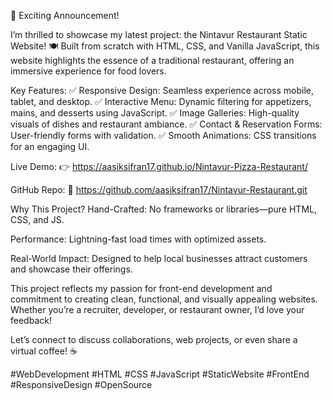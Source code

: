 🎉 Exciting Announcement!

I’m thrilled to showcase my latest project: the Nintavur Restaurant Static Website! 🍽 Built from scratch with HTML, CSS, and Vanilla JavaScript, this website highlights the essence of a traditional restaurant, offering an immersive experience for food lovers.

Key Features:
✅ Responsive Design: Seamless experience across mobile, tablet, and desktop.
✅ Interactive Menu: Dynamic filtering for appetizers, mains, and desserts using JavaScript.
✅ Image Galleries: High-quality visuals of dishes and restaurant ambiance.
✅ Contact & Reservation Forms: User-friendly forms with validation.
✅ Smooth Animations: CSS transitions for an engaging UI.

Live Demo:
👉 https://aasiksifran17.github.io/Nintavur-Pizza-Restaurant/

GitHub Repo:
🔗 https://github.com/aasiksifran17/Nintavur-Restaurant.git

Why This Project?
Hand-Crafted: No frameworks or libraries—pure HTML, CSS, and JS.

Performance: Lightning-fast load times with optimized assets.

Real-World Impact: Designed to help local businesses attract customers and showcase their offerings.

This project reflects my passion for front-end development and commitment to creating clean, functional, and visually appealing websites. Whether you’re a recruiter, developer, or restaurant owner, I’d love your feedback!

Let’s connect to discuss collaborations, web projects, or even share a virtual coffee! ☕

#WebDevelopment #HTML #CSS #JavaScript #StaticWebsite #FrontEnd #ResponsiveDesign #OpenSource
